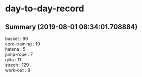 # day-to-day-record  
## Summary  (2019-08-01 08:34:01.708884)  
basket : 96  
core-training : 19  
hatena : 5  
jump-rope : 7  
qiita : 11  
strech : 129  
work-out : 8  
